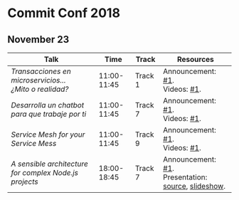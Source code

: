 # Commit Conf 2018

## November 23

| Talk | Time | Track | Resources |
| --- | --- | --- | --- |
| *Transacciones en microservicios...<br /> ¿Mito o realidad?* | 11:00-11:45 | Track 1 | Announcement: [#1](https://www.koliseo.com/events/commit-2018/r4p/5630471824211968/agenda#/5116072650866688/5746168713707520). <br /> Videos: [#1](https://youtu.be/awoIkFtRHx4).
| *Desarrolla un chatbot para que trabaje por ti* | 11:00-11:45 | Track 7 | Announcement: [#1](https://www.koliseo.com/events/commit-2018/r4p/5630471824211968/agenda#/5116072650866688/5672294068256768). <br /> Videos: [#1](https://youtu.be/t4keqhkBrWM).
| *Service Mesh for your Service Mess* | 11:00-11:45 | Track 9 | Announcement: [#1](https://www.koliseo.com/events/commit-2018/r4p/5630471824211968/agenda#/5116072650866688/5683526078824448). <br /> Videos: [#1](https://youtu.be/mJAfVCt0yBI).
| *A sensible architecture for complex Node.js projects* | 18:00-18:45 | Track 7 | Announcement: [#1](https://www.koliseo.com/events/commit-2018/r4p/5630471824211968/agenda#/5116072650866688/5711359748603904). <br /> Presentation: [source](https://github.com/tripu/Events/tree/master/2018-11-23_Boadilla-Spain_CEU_Commit-Node), [slideshow](https://tripu.github.io/Events/2018-11-23_Boadilla-Spain_CEU_Commit-Node/).



 